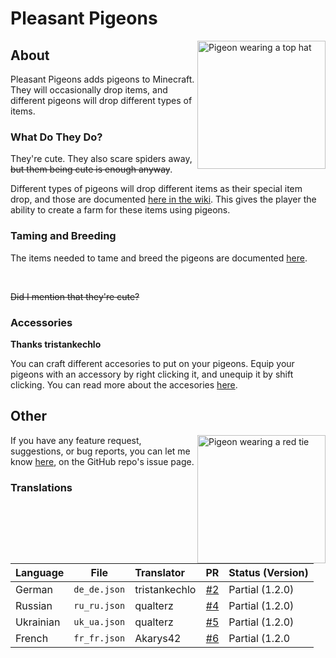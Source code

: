 # Pleasant Pigeons

<img src="https://user-images.githubusercontent.com/66281330/155865075-7360c978-2826-4474-84aa-0d1a73ac8971.png" alt="Pigeon wearing a top hat" width=205 align="right">

## About

Pleasant Pigeons adds pigeons to Minecraft. They will occasionally drop items, and different pigeons will drop different types of items.

### What Do They Do?

They're cute. They also scare spiders away, <s>but them being cute is enough anyway</s>.

Different types of pigeons will drop different items as their special item drop, and those are documented [here in the wiki](https://github.com/ThePoultryMan/Pigeons/wiki/Pigeon#special-drops). This gives the player the ability to create a farm for these items using pigeons.

### Taming and Breeding

The items needed to tame and breed the pigeons are documented [here](https://github.com/ThePoultryMan/Pigeons/wiki/Tags).

<br>

<s>Did I mention that they're cute?</s>

### Accessories

**Thanks tristankechlo**

You can craft different accesories to put on your pigeons. Equip your pigeons with an accessory by right clicking it, and unequip it by shift clicking. You can read more about the accesories [here](https://github.com/ThePoultryMan/Pigeons/wiki/Pigeon#accessories).

## Other

<img src="https://user-images.githubusercontent.com/66281330/155865523-1a97c8b1-09ed-4530-b4fc-9ec7926a5181.png" alt="Pigeon wearing a red tie" width=205 align="right">

If you have any feature request, suggestions, or bug reports, you can let me know [here](https://github.com/ThePoultryMan/Pigeons/issues), on the GitHub repo's issue page.

### Translations

| Language | File | Translator | PR | Status (Version) |
| :-- | :-: | :-- | --: | :-- |
| German | `de_de.json` | tristankechlo | [#2](https://github.com/ThePoultryMan/Pigeons/pull/2) | Partial (1.2.0) |
| Russian | `ru_ru.json` | qualterz | [#4](https://github.com/ThePoultryMan/Pigeons/pull/4) | Partial (1.2.0) |
| Ukrainian | `uk_ua.json` | qualterz | [#5](https://github.com/ThePoultryMan/Pigeons/pull/5) | Partial (1.2.0) |
| French | `fr_fr.json` | Akarys42 | [#6](https://github.com/ThePoultryMan/Pigeons/pull/6) | Partial (1.2.0 |

